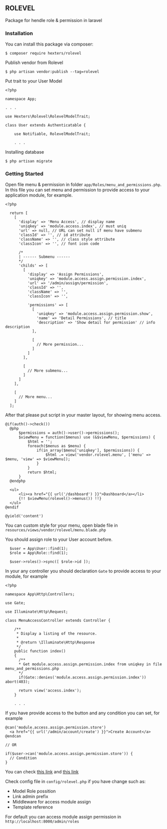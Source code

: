 ## ROLEVEL

Package for hendle role & permission in laravel

### Installation

You can install this package via composer:
```
$ composer require hexters/rolevel
```

Publish vendor from Rolevel
```
$ php artisan vendor:publish --tag=rolevel
```

Put trait to your User Model
```
<?php

namespace App;

. . .

use Hexters\Rolevel\RolevelModelTrait;

class User extends Authenticatable {

    use Notifiable, RolevelModelTrait;

    . . .
```

Installing database
```
$ php artisan migrate
```

### Getting Started

Open file menu & permission in folder `app/Roles/menu_and_permissions.php`. In this file you can set menu and permission to provide access to your application module, for example.
```
<?php

  return [
    [
      'display' => 'Menu Access', // display name
      'uniqkey' => 'module.access.index', // must uniq
      'url' => null, // URL can set null if menu have submenu
      'classId' => '', // id attribute
      'className' => '', // class style attribute
      'classIcon' => '', // font icon code

      /*
      | ------ Submenu ------
      */
      'childs' => [
        [
          'display' => 'Assign Permissions',
          'uniqkey' => 'module.access.assign.permission.index',
          'url' => '/admin/assign/permission',
          'classId' => '',
          'className' => '',
          'classIcon' => '',

          'permissions' => [
            [
              'uniqkey' => 'module.access.assign.permission.show',
              'name' => 'Detail Permissions', // title
              'description' => 'Show detail for permission' // info description
            ],

            [
              // More permission...
            ]
          ]
        ],

        [
          // More submenu...
        ]
      ]
    ],

    [
      // More menu...
    ]
  ];
```
After that please put script in your master layout, for showing menu access.

```
@if(auth()->check())
  @php
      $permissions = auth()->user()->permissions();
      $viewMenu = function($menus) use (&$viewMenu, $permissions) {
          $html = '';
          foreach($menus as $menu) {
              if(in_array($menu['uniqkey'], $permissions)) {
                  $html .= view('vendor.rolevel.menu', ['menu' => $menu, 'view' => $viewMenu]);
              }
          }
          return $html;
      }
  @endphp

  <ul>
      <li><a href="{{ url('/dashboard') }}">Dashboard</a></li>
      {!! $viewMenu(rolevel()->menus()) !!}
  </ul>
@endif

@yield('content')
```
You can custom style for your menu, open blade file in `resources/views/vendor/rolevel/menu.blade.php`

You should assign role to your User account before.
```
  $user = App\User::find(1);
  $role = App\Role::find(1);

  $user->roles()->sync([ $role->id ]);
```

In your any controller you should declaration `Gate` to provide access to your module, for example
```
<?php

namespace App\Http\Controllers;

use Gate;

use Illuminate\Http\Request;

class MenuAccessController extends Controller {

    /**
     * Display a listing of the resource.
     *
     * @return \Illuminate\Http\Response
     */
    public function index()
    {
      /**
      * Get module.access.assign.permission.index from uniqkey in file menu_and_permissions.php
      */
      if(Gate::denies('module.access.assign.permission.index')) abort(403);

      return view('access.index');
    }

    . . .
```
If you have provide access to the button and any condition you can set, for example
```
@can('module.access.assign.permission.store')
  <a href="{{ url('/admin/account/create') }}">Create Account</a>
@endcan

// OR

if($user->can('module.access.assign.permission.store')) {
  // Condition
}

```
You can check [this link](https://laravel.com/docs/5.8/authorization#via-blade-templates) and [this link](https://laravel.com/docs/5.8/authorization#via-the-user-model)

Check config file in `config/rolevel.php` if you have change such as:
  * Model Role possition
  * Link admin prefix
  * Middleware for access module assign
  * Template reference

For default you can access module assign permission in `http://localhost:8000/admin/roles`
